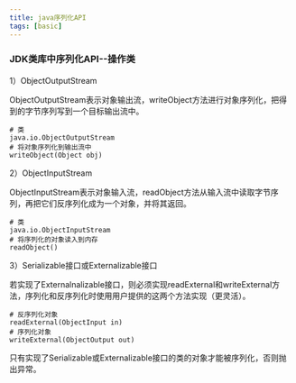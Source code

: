 ```yaml
---
title: java序列化API
tags: [basic]
---
```


### JDK类库中序列化API--操作类

1）ObjectOutputStream

ObjectOutputStream表示对象输出流，writeObject方法进行对象序列化，把得到的字节序列写到一个目标输出流中。

```
# 类
java.io.ObjectOutputStream
# 将对象序列化到输出流中
writeObject(Object obj)
```

2）ObjectInputStream

ObjectInputStream表示对象输入流，readObject方法从输入流中读取字节序列，再把它们反序列化成为一个对象，并将其返回。

```
# 类
java.io.ObjectInputStream
# 将序列化的对象读入到内存
readObject()
```

3）Serializable接口或Externalizable接口

若实现了Externalnalizable接口，则必须实现readExternal和writeExternal方法，序列化和反序列化时使用用户提供的这两个方法实现（更灵活）。

```
# 反序列化对象
readExternal(ObjectInput in)
# 序列化对象
writeExternal(ObjectOutput out)
```

只有实现了Serializable或Externalizable接口的类的对象才能被序列化，否则抛出异常。